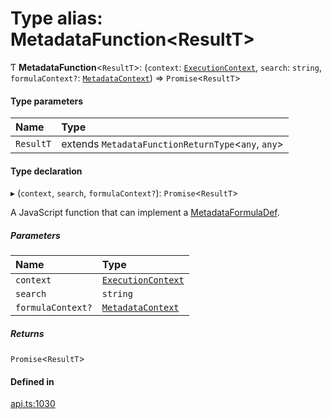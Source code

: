# Type alias: MetadataFunction<ResultT\>

Ƭ **MetadataFunction**<`ResultT`\>: (`context`: [`ExecutionContext`](../interfaces/ExecutionContext.md), `search`: `string`, `formulaContext?`: [`MetadataContext`](MetadataContext.md)) => `Promise`<`ResultT`\>

#### Type parameters

| Name | Type |
| :------ | :------ |
| `ResultT` | extends `MetadataFunctionReturnType`<`any`, `any`\> |

#### Type declaration

▸ (`context`, `search`, `formulaContext?`): `Promise`<`ResultT`\>

A JavaScript function that can implement a [MetadataFormulaDef](MetadataFormulaDef.md).

##### Parameters

| Name | Type |
| :------ | :------ |
| `context` | [`ExecutionContext`](../interfaces/ExecutionContext.md) |
| `search` | `string` |
| `formulaContext?` | [`MetadataContext`](MetadataContext.md) |

##### Returns

`Promise`<`ResultT`\>

#### Defined in

[api.ts:1030](https://github.com/coda/packs-sdk/blob/main/api.ts#L1030)
